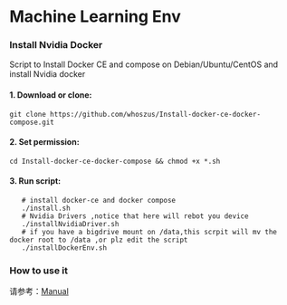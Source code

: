 # Machine Learning Env 

### Install Nvidia Docker 

Script to Install Docker CE and compose on Debian/Ubuntu/CentOS and  install  Nvidia docker 

#### 1. Download or clone:
```shell
git clone https://github.com/whoszus/Install-docker-ce-docker-compose.git
```

#### 2. Set permission:
```shell
cd Install-docker-ce-docker-compose && chmod +x *.sh
```

#### 3. Run script:
```shell
   # install docker-ce and docker compose
   ./install.sh
   # Nvidia Drivers ,notice that here will rebot you device
   ./installNvidiaDriver.sh
   # if you have a bigdrive mount on /data,this scrpit will mv the docker root to /data ,or plz edit the script 
   ./installDockerEnv.sh
```

### How to use it

请参考：[Manual](https://github.com/whoszus/Install-docker-ce-docker-compose/blob/master/HowToUse.md)



